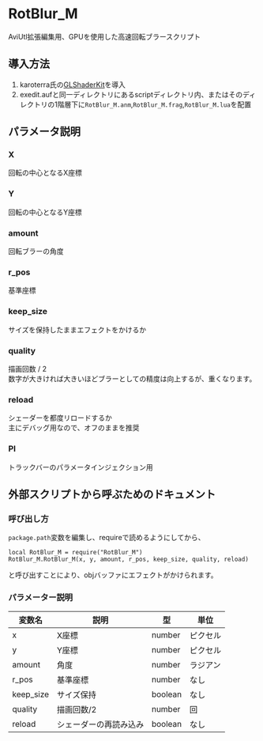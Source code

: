 # RotBlur_M
AviUtl拡張編集用、GPUを使用した高速回転ブラースクリプト

## 導入方法
1. karoterra氏の[GLShaderKit](https://github.com/karoterra/aviutl-GLShaderKit)を導入
2. exedit.aufと同一ディレクトリにあるscriptディレクトリ内、またはそのディレクトリの1階層下に`RotBlur_M.anm`,`RotBlur_M.frag`,`RotBlur_M.lua`を配置

## パラメータ説明
### X
回転の中心となるX座標
### Y
回転の中心となるY座標
### amount
回転ブラーの角度
### r_pos
基準座標
### keep_size
サイズを保持したままエフェクトをかけるか
### quality
描画回数 / 2  
数字が大きければ大きいほどブラーとしての精度は向上するが、重くなります。
### reload
シェーダーを都度リロードするか  
主にデバッグ用なので、オフのままを推奨
### PI
トラックバーのパラメータインジェクション用

## 外部スクリプトから呼ぶためのドキュメント
### 呼び出し方
`package.path`変数を編集し、requireで読めるようにしてから、
```
local RotBlur_M = require("RotBlur_M")
RotBlur_M.RotBlur_M(x, y, amount, r_pos, keep_size, quality, reload)
```
と呼び出すことにより、objバッファにエフェクトがかけられます。

### パラメーター説明
|変数名   |説明                  |型     |単位    |
|---------|----------------------|-------|--------|
|x        |X座標                 |number |ピクセル|
|y        |Y座標                 |number |ピクセル|
|amount   |角度                  |number |ラジアン|
|r_pos    |基準座標              |number |なし    |
|keep_size|サイズ保持            |boolean|なし    |
|quality  |描画回数/2            |number |回      |
|reload   |シェーダーの再読み込み|boolean|なし    |
